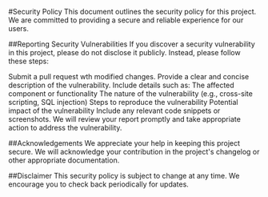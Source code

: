 #Security Policy
This document outlines the security policy for this project. We are committed to providing a secure and reliable experience for our users.

##Reporting Security Vulnerabilities
If you discover a security vulnerability in this project, please do not disclose it publicly. Instead, please follow these steps:

Submit a pull request wth modified changes. 
Provide a clear and concise description of the vulnerability. Include details such as:
The affected component or functionality
The nature of the vulnerability (e.g., cross-site scripting, SQL injection)
Steps to reproduce the vulnerability
Potential impact of the vulnerability
Include any relevant code snippets or screenshots.
We will review your report promptly and take appropriate action to address the vulnerability.

##Acknowledgements
We appreciate your help in keeping this project secure. We will acknowledge your contribution in the project's changelog or other appropriate documentation.

##Disclaimer
This security policy is subject to change at any time. We encourage you to check back periodically for updates.
